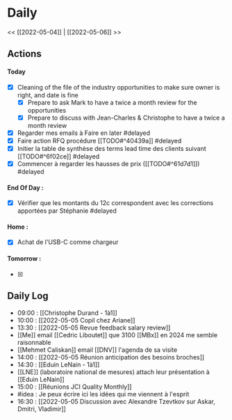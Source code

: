 # Daily
<< [[2022-05-04]] | [[2022-05-06]] >>

## Actions
#### Today
- [x] Cleaning of the file of the industry opportunities to make sure owner is right, and date is fine
	- [x] Prepare to ask Mark to have a twice a month review for the opportunities
	- [x] Prepare to discuss with Jean-Charles & Christophe to have a twice a month review
- [x] Regarder mes emails à Faire en later #delayed
- [x] Faire action RFQ procédure [[TODO#^40439a]] #delayed
- [x] Initier la table de synthèse des terms lead time des clients suivant [[TODO#^6f02ce]] #delayed
- [x] Commencer à regarder les hausses de prix ([[TODO#^61d7d1]]) #delayed

#### End Of Day :
- [x] Vérifier que les montants du 12c correspondent avec les corrections apportées par Stéphanie #delayed

#### Home :
- [x] Achat de l'USB-C comme chargeur

#### Tomorrow :
- [x] 

## Daily Log
- 09:00 : [[Christophe Durand - 1à1]]
- 10:00 : [[2022-05-05 Copil chez Ariane]]
- 13:30 : [[2022-05-05 Revue feedback salary review]]
- [[Me]] email [[Cedric Liboutet]] que 3100 [[MBx]] en 2024 me semble raisonnable
- [[Mehmet Caliskan]] email [[DNV]] l'agenda de sa visite
- 14:00 : [[2022-05-05 Réunion anticipation des besoins broches]]
- 14:30 : [[Eduin LeNain - 1à1]]
- [[LNE]] (laboratoire national de mesures) attach leur présentation à [[Eduin LeNain]]
- 15:00 : [[Réunions JCI Quality Monthly]]
- #idea : Je peux écrire ici les idées qui me viennent à l'esprit
- 16:30 : [[2022-05-05 Discussion avec Alexandre Tzevtkov sur Askar, Dmitri, Vladimir]]
